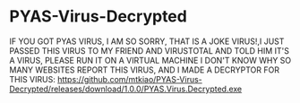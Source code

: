 # PYAS-Virus-Decrypted

IF YOU GOT PYAS VIRUS, I AM SO SORRY, THAT IS A JOKE VIRUS!,I JUST PASSED THIS VIRUS TO MY FRIEND AND VIRUSTOTAL AND TOLD HIM IT'S A VIRUS, PLEASE RUN IT ON A VIRTUAL MACHINE I DON'T KNOW WHY SO MANY WEBSITES REPORT THIS VIRUS, AND I MADE A DECRYPTOR FOR THIS VIRUS: https://github.com/mtkiao/PYAS-Virus-Decrypted/releases/download/1.0.0/PYAS.Virus.Decrypted.exe

